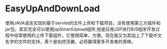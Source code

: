 # EasyUpAndDownLoad
使用JAVA语言实现的基于servlet的文件上传和下载项目，没有使用第三方插件和jar包，其实完全可以使用jspSmartUpload组件,他是应用JSP进行B/S程序开发过程中经常使用的上传下载组件，它使用简单，方便。现在我又为其加上了下载中文名字的文件的支持，真个是如虎添翼，必将赢得更多开发者的青睐。

